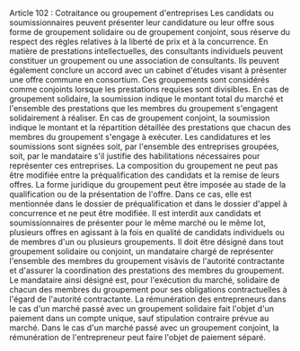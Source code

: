 Article 102 : Cotraitance ou groupement d'entreprises
Les candidats ou soumissionnaires peuvent présenter leur candidature ou
leur offre sous forme de groupement solidaire ou de groupement conjoint,
sous réserve du respect des règles relatives à la liberté de prix et à
la concurrence.
En matière de prestations intellectuelles, des consultants individuels
peuvent constituer un groupement ou une association de consultants. Ils
peuvent également conclure un accord avec un cabinet d'études visant à
présenter une offre commune en consortium.
Ces groupements sont considérés comme conjoints lorsque les prestations
requises sont divisibles.
En cas de groupement solidaire, la soumission indique le montant total
du marché et l'ensemble des prestations que les membres du groupement
s'engagent solidairement à réaliser. En cas de groupement conjoint, la
soumission indique le montant et la répartition détaillée des
prestations que chacun des membres du groupement s'engage à exécuter.
Les candidatures et les soumissions sont signées soit, par l'ensemble
des entreprises groupées, soit, par le mandataire s'il justifie des
habilitations nécessaires pour représenter ces entreprises.
La composition du groupement ne peut pas être modifiée entre la
préqualification des candidats et la remise de leurs offres.
La forme juridique du groupement peut être imposée au stade de la
qualification ou de la présentation de l'offre. Dans ce cas, elle est
mentionnée dans le dossier de préqualification et dans le dossier
d'appel à concurrence et ne peut être modifiée.
II est interdit aux candidats et soumissionnaires de présenter pour le
même marché ou le même lot, plusieurs offres en agissant à la fois en
qualité de candidats individuels ou de membres d'un ou plusieurs
groupements.
Il doit être désigné dans tout groupement solidaire ou conjoint, un
mandataire chargé de représenter l'ensemble des membres du groupement
visàvis de l'autorité contractante et d'assurer la coordination des
prestations des membres du groupement.
Le mandataire ainsi désigné est, pour l'exécution du marché, solidaire
de chacun des membres du groupement pour ses obligations contractuelles
à l'égard de l'autorité contractante.
La rémunération des entrepreneurs dans le cas d'un marché passé avec un
groupement solidaire fait l'objet d'un paiement dans un compte unique,
sauf stipulation contraire prévue au marché.
Dans le cas d'un marché passé avec un groupement conjoint, la
rémunération de l'entrepreneur peut faire l'objet de paiement séparé.